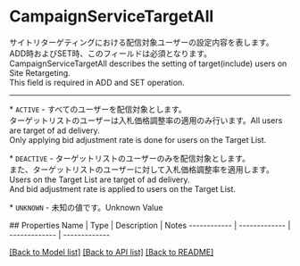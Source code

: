 # CampaignServiceTargetAll

<div lang=\"ja\">サイトリターゲティングにおける配信対象ユーザーの設定内容を表します。<br> ADD時およびSET時、このフィールドは必須となります。</div> <div lang=\"en\">CampaignServiceTargetAll describes the setting of target(include) users on Site Retargeting.<br> This field is required in ADD and SET operation.</div> <hr> <p>* <code>ACTIVE</code> - <span lang=\"ja\">すべてのユーザーを配信対象とします。<br>ターゲットリストのユーザーは入札価格調整率の適用のみ行います。</span><span lang=\"en\">All users are target of ad delivery.<br>Only applying bid adjustment rate is done for users on the Target List.</span></p> <p>* <code>DEACTIVE</code> - <span lang=\"ja\">ターゲットリストのユーザーのみを配信対象とします。<br>また、ターゲットリストのユーザーに対して入札価格調整率を適用します。</span><span lang=\"en\">Users on the Target List are target of ad delivery.<br>And bid adjustment rate is applied to users on the Target List.</span></p> <p>* <code>UNKNOWN</code> - <span lang=\"ja\">未知の値です。</span><span lang=\"en\">Unknown Value</span></p> 
## Properties
Name | Type | Description | Notes
------------ | ------------- | ------------- | -------------

[[Back to Model list]](../README.md#documentation-for-models) [[Back to API list]](../README.md#documentation-for-api-endpoints) [[Back to README]](../README.md)



